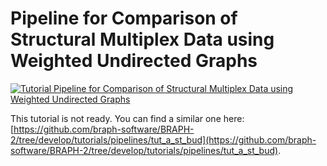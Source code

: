 # Pipeline for Comparison of Structural Multiplex Data using Weighted Undirected Graphs

[![Tutorial Pipeline for Comparison of Structural Multiplex Data using Weighted Undirected Graphs](https://img.shields.io/badge/PDF-Download-red?style=flat-square&logo=adobe-acrobat-reader)](tut_a_mp_st_wu.pdf)

This tutorial is not ready. You can find a similar one here: [https://github.com/braph-software/BRAPH-2/tree/develop/tutorials/pipelines/tut_a_st_bud](https://github.com/braph-software/BRAPH-2/tree/develop/tutorials/pipelines/tut_a_st_bud).

